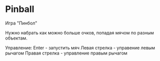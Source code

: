 # Pinball

Игра "Пинбол"

Нужно набрать как можно больше очков, попадая мячом по разным объектам.

Управление:
Enter - запустить мяч
Левая стрелка - управение левым рычагом
Правая стрелка - управление правым рычагом
